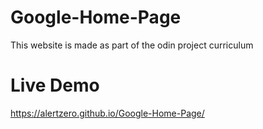 # Google-Home-Page

This website is made as part of the odin project curriculum

# Live Demo

https://alertzero.github.io/Google-Home-Page/

